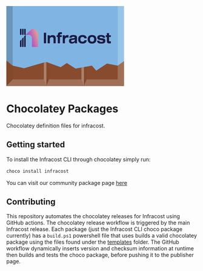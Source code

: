 [![Infracost logo](./media/chocolatey-infracost.png)](https://community.chocolatey.org/packages/infracost)

# Chocolatey Packages

Chocolatey definition files for infracost.

## Getting started

To install the Infracost CLI through chocolatey simply run:

```bash
choco install infracost
```

You can visit our community package page [here](https://community.chocolatey.org/packages/infracost)

## Contributing

This repository automates the chocolatey releases for Infracost using GitHub actions. The chocolatey release workflow is triggered by the main Infracost release.
Each package (just the Infracost CLI choco package currently) has a `build.ps1` powershell file that uses builds a valid chocolatey package using the files found under the [templates](./infracost/templates) folder.
The GitHub workflow dynamically inserts version and checksum information at runtime then builds and tests the choco package, before pushing it to the publisher page.